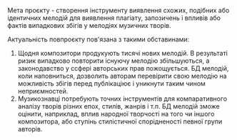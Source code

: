  Мета проєкту - створення інструменту виявлення схожих, подібних або ідентичних мелодій для виявлення плагіату, запозичень і впливів або фактів випадкових збігів у мелодіях музичних творів. 
  
 Актуальність повпроєкту пов'язана з такими обставинами:
 1) Щодня композитори продукують тисячі нових мелодій. В результаті ризик випадково повторити існуючу мелодію збільшуються, а законодавство у ссфері авторських прав пожощується. БД мелодій, коли наповниться, дозволить 
авторам перевірити свою мелодію на можливість збігів перед публікаціює і уникнути таким чином неприємностей.
 2) Музикознавці потребують точних інструментів для компаративного аналізу творів різних епох, стилів, жанрів і т.п. БД мелодій зможе оцінити, наприклад, вплив народної творчості на того чи іншого композитора, або ступінь стилістичної спорідненості певної групи авторів.


